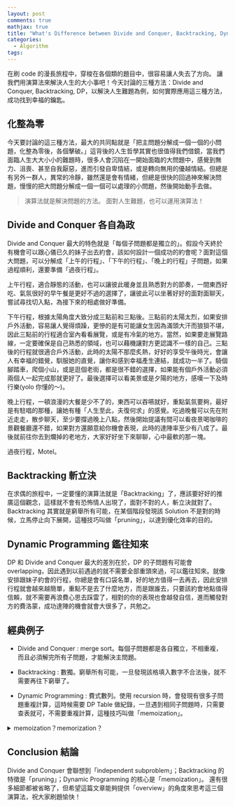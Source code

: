 ```yaml
---
layout: post
comments: true
mathjax: true
title: "What's Difference between Divide and Conquer, Backtracking, Dynamic Programming ?"
categories:
  - Algorithm
tags:
---
```

在刷 code 的漫長旅程中，穿梭在各個類的題目中，很容易讓人失去了方向。
讓我們用演算法來解決人生的大小事吧！今天討論的三種方法：Divide and Conquer, Backtracking, DP，以解決人生難題為例，如何實際應用這三種方法，成功找到幸福的鑰匙。

<!--more-->
## 化整為零
今天要討論的這三種方法，最大的共同點就是「把主問題分解成一個一個的小問題，化整為零後，各個擊破。」這背後的人生哲學其實也很值得我們借鏡，當我們面臨人生大大小小的難題時，很多人會沉陷在一開始面臨的大問題中，感覺到無力、沮喪、甚至自我厭惡，進而引發自卑情結，或是轉向無用的優越情結。但總是有另外一群人，異常的冷靜，雖然還是會有情緒，但總是很快的回過神來解決問題，慢慢的把大問題分解成一個一個可以處理的小問題，然後開始動手去做。

>演算法就是解決問題的方法。
>面對人生難題，也可以運用演算法！

## Divide and Conquer 各自為政
Divide and Conquer 最大的特色就是「每個子問題都是獨立的」。假設今天終於有機會可以跟心儀已久的妹子出去約會，該如何設計一個成功的約會呢？面對這個大問題，可以分解成「上午的行程」、「下午的行程」、「晚上的行程」子問題，如果過程順利，還要準備「過夜行程」。

上午行程，適合靜態的活動，也可以讓彼此暖身並且熟悉對方的節奏，一間東西好吃、氣氛很好的早午餐是更好不過的選擇了，讓彼此可以坐著好好的面對面聊天，嘗試尋找切入點，為接下來的相處做好準備。

下午行程，根據太陽角度大致分成三點前和三點後。三點前的太陽太烈，如果安排戶外活動，容易讓人覺得煩躁，更慘的是有可能讓女生因為滿頭大汗而狼狽不堪，因此三點前的行程適合室內看看展覽，或是有冷氣的地方。當然，如果要走展覽路線，一定要確保是自己熟悉的領域，也可以藉機讓對方更認識不一樣的自己。三點後的行程就很適合戶外活動，此時的太陽不那麼炙熱，好好的享受午後時光，會讓人有幸福的錯覺，馴服她的直覺，讓你和感到幸福產生連結，就成功一半了。騎個腳踏車，爬個小山，或是逛個老街，都是很不錯的選擇，如果能有個戶外活動必須兩個人一起完成那就更好了。最後選擇可以看美景或是夕陽的地方，感嘆一下及時行樂(yolo 你懂的～)。

晚上行程，一頓浪漫的大餐是少不了的，東西可以吞嚥就好，重點氣氛要夠，最好是有駐唱的那種，讓她有種「人生至此，夫復何求」的感覺。吃過晚餐可以先在附近走走，散步聊天，至少要撐過晚上八點，然後開始提議有間可以看夜景喝咖啡的景觀餐廳還不錯，如果對方還願意給你機會表現，此時的達陣率至少有八成了。最後就前往你去到爛掉的老地方，大家好好坐下來聊聊，心中最軟的那一塊。

過夜行程，Motel。

## Backtracking 斬立決
在求偶的旅程中，一定要懂的演算法就是「Backtracking」了，應該要好好的推廣這個觀念，這樣就不會有恐怖情人出現了，面對不對的人，斬立決就對了。Backtracking 其實就是窮舉所有可能，在某個階段發現該 Solution 不是對的時候，立馬停止向下展開，這種技巧叫做「pruning」，以達到優化效率的目的。

## Dynamic Programming 鑑往知來
DP 和 Divide and Conquer 最大的差別在於，DP 的子問題有可能會 overlapping，因此遇到以前遇過的就不需要全部重頭來過，可以鑑往知來。就像安排跟妹子約會的行程，你總是會有口袋名單，好的地方值得一去再去，因此安排行程就會越來越簡單，重點不是去了什麼地方，而是跟誰去，只要該約會地點值得信賴，就不需要再浪費心思去踩雷了，相對的你的表現也會越發自信，進而觸發對方的費洛蒙，成功達陣的機會就會大很多了，共勉之。

## 經典例子
* Divide and Conquer : merge sort。每個子問題都是各自獨立，不相重複，而且必須解完所有子問題，才能解決主問題。

* Backtracking : 數獨。窮舉所有可能，一旦發現該格填入數字不合法後，就不需要再往下窮舉了。

* Dynamic Programming : 費式數列。使用 recursion 時，會發現有很多子問題重複計算，這時候需要 DP Table 做紀錄，一旦遇到相同子問題時，只需要查表就可，不需要重複計算，這種技巧叫做「memoization」。

<details>
    <summary>memoization？memorization？
</summary>
「memoization」是計算機科學的特殊專有名詞，出自 Algorithm 經典書 「CLRS」p.347。
「memorization」根據劍橋的翻譯：the act or process of learning something so that you will remember it exactly.
</details>

## Conclusion 結論
Divide and Conquer 會聯想到「independent subproblem」；Backtracking 的特徵是「pruning」；Dynamic Programming 的核心是「memoization」。
還有很多細節都被省略了，但希望這篇文章能夠提供「overview」的角度來思考這三個演算法，祝大家刷題愉快！


